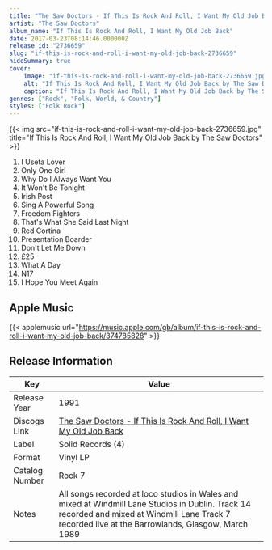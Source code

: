 ```yaml
---
title: "The Saw Doctors - If This Is Rock And Roll, I Want My Old Job Back"
artist: "The Saw Doctors"
album_name: "If This Is Rock And Roll, I Want My Old Job Back"
date: 2017-03-23T08:14:46.000000Z
release_id: "2736659"
slug: "if-this-is-rock-and-roll-i-want-my-old-job-back-2736659"
hideSummary: true
cover:
    image: "if-this-is-rock-and-roll-i-want-my-old-job-back-2736659.jpg"
    alt: "If This Is Rock And Roll, I Want My Old Job Back by The Saw Doctors"
    caption: "If This Is Rock And Roll, I Want My Old Job Back by The Saw Doctors"
genres: ["Rock", "Folk, World, & Country"]
styles: ["Folk Rock"]
---
```


{{< img src="if-this-is-rock-and-roll-i-want-my-old-job-back-2736659.jpg" title="If This Is Rock And Roll, I Want My Old Job Back by The Saw Doctors" >}}

<!-- section break -->

1. I Useta Lover
2. Only One Girl
3. Why Do I Always Want You
4. It Won't Be Tonight
5. Irish Post
6. Sing A Powerful Song
7. Freedom Fighters
8. That's What She Said Last Night
9. Red Cortina
10. Presentation Boarder
11. Don't Let Me Down
12. £25
13. What A Day
14. N17
15. I Hope You Meet Again

<!-- section break -->




## Apple Music
{{< applemusic url="https://music.apple.com/gb/album/if-this-is-rock-and-roll-i-want-my-old-job-back/374785828" >}}






## Release Information
|  Key           | Value                                                |
| ---------------| ---------------------------------------------------- |
| Release Year   | 1991                                   |
| Discogs Link   | [The Saw Doctors - If This Is Rock And Roll, I Want My Old Job Back](https://www.discogs.com/release/2736659-The-Saw-Doctors-If-This-Is-Rock-And-Roll-I-Want-My-Old-Job-Back) |
| Label          | Solid Records (4) |
| Format         | Vinyl LP |
| Catalog Number | Rock 7 |
| Notes | All songs recorded at loco studios in Wales and mixed at Windmill Lane Studios in Dublin.    Track 14 recorded and mixed at Windmill Lane  Track 7 recorded live at the Barrowlands, Glasgow, March 1989  |